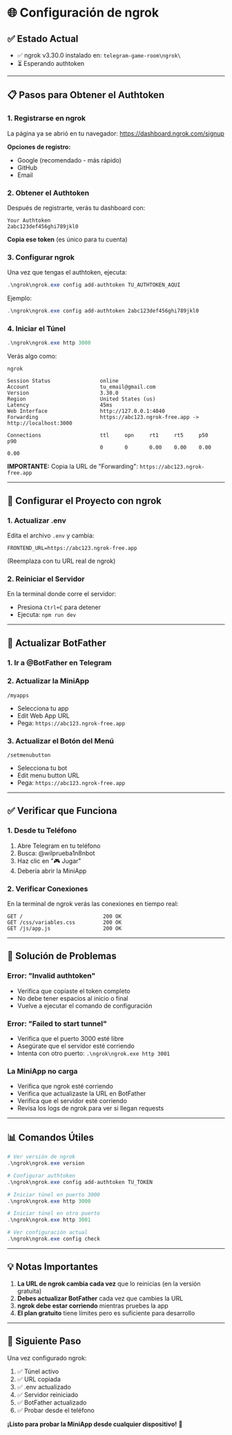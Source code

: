 # 🌐 Configuración de ngrok

## ✅ Estado Actual

- ✅ ngrok v3.30.0 instalado en: `telegram-game-room\ngrok\`
- ⏳ Esperando authtoken

---

## 📋 Pasos para Obtener el Authtoken

### 1. Registrarse en ngrok
La página ya se abrió en tu navegador: https://dashboard.ngrok.com/signup

**Opciones de registro:**
- Google (recomendado - más rápido)
- GitHub
- Email

### 2. Obtener el Authtoken

Después de registrarte, verás tu dashboard con:

```
Your Authtoken
2abc123def456ghi789jkl0
```

**Copia ese token** (es único para tu cuenta)

### 3. Configurar ngrok

Una vez que tengas el authtoken, ejecuta:

```powershell
.\ngrok\ngrok.exe config add-authtoken TU_AUTHTOKEN_AQUI
```

Ejemplo:
```powershell
.\ngrok\ngrok.exe config add-authtoken 2abc123def456ghi789jkl0
```

### 4. Iniciar el Túnel

```powershell
.\ngrok\ngrok.exe http 3000
```

Verás algo como:
```
ngrok

Session Status                online
Account                       tu_email@gmail.com
Version                       3.30.0
Region                        United States (us)
Latency                       45ms
Web Interface                 http://127.0.0.1:4040
Forwarding                    https://abc123.ngrok-free.app -> http://localhost:3000

Connections                   ttl     opn     rt1     rt5     p50     p90
                              0       0       0.00    0.00    0.00    0.00
```

**IMPORTANTE:** Copia la URL de "Forwarding": `https://abc123.ngrok-free.app`

---

## 🔧 Configurar el Proyecto con ngrok

### 1. Actualizar .env

Edita el archivo `.env` y cambia:

```env
FRONTEND_URL=https://abc123.ngrok-free.app
```

(Reemplaza con tu URL real de ngrok)

### 2. Reiniciar el Servidor

En la terminal donde corre el servidor:
- Presiona `Ctrl+C` para detener
- Ejecuta: `npm run dev`

---

## 📱 Actualizar BotFather

### 1. Ir a @BotFather en Telegram

### 2. Actualizar la MiniApp
```
/myapps
```
- Selecciona tu app
- Edit Web App URL
- Pega: `https://abc123.ngrok-free.app`

### 3. Actualizar el Botón del Menú
```
/setmenubutton
```
- Selecciona tu bot
- Edit menu button URL
- Pega: `https://abc123.ngrok-free.app`

---

## ✅ Verificar que Funciona

### 1. Desde tu Teléfono
1. Abre Telegram en tu teléfono
2. Busca: @wilprueba1n8nbot
3. Haz clic en "🎮 Jugar"
4. Debería abrir la MiniApp

### 2. Verificar Conexiones
En la terminal de ngrok verás las conexiones en tiempo real:
```
GET /                          200 OK
GET /css/variables.css         200 OK
GET /js/app.js                 200 OK
```

---

## 🐛 Solución de Problemas

### Error: "Invalid authtoken"
- Verifica que copiaste el token completo
- No debe tener espacios al inicio o final
- Vuelve a ejecutar el comando de configuración

### Error: "Failed to start tunnel"
- Verifica que el puerto 3000 esté libre
- Asegúrate que el servidor esté corriendo
- Intenta con otro puerto: `.\ngrok\ngrok.exe http 3001`

### La MiniApp no carga
- Verifica que ngrok esté corriendo
- Verifica que actualizaste la URL en BotFather
- Verifica que el servidor esté corriendo
- Revisa los logs de ngrok para ver si llegan requests

---

## 📊 Comandos Útiles

```powershell
# Ver versión de ngrok
.\ngrok\ngrok.exe version

# Configurar authtoken
.\ngrok\ngrok.exe config add-authtoken TU_TOKEN

# Iniciar túnel en puerto 3000
.\ngrok\ngrok.exe http 3000

# Iniciar túnel en otro puerto
.\ngrok\ngrok.exe http 3001

# Ver configuración actual
.\ngrok\ngrok.exe config check
```

---

## 💡 Notas Importantes

1. **La URL de ngrok cambia cada vez** que lo reinicias (en la versión gratuita)
2. **Debes actualizar BotFather** cada vez que cambies la URL
3. **ngrok debe estar corriendo** mientras pruebes la app
4. **El plan gratuito** tiene límites pero es suficiente para desarrollo

---

## 🎯 Siguiente Paso

Una vez configurado ngrok:
1. ✅ Túnel activo
2. ✅ URL copiada
3. ✅ .env actualizado
4. ✅ Servidor reiniciado
5. ✅ BotFather actualizado
6. ✅ Probar desde el teléfono

**¡Listo para probar la MiniApp desde cualquier dispositivo!** 🎉
